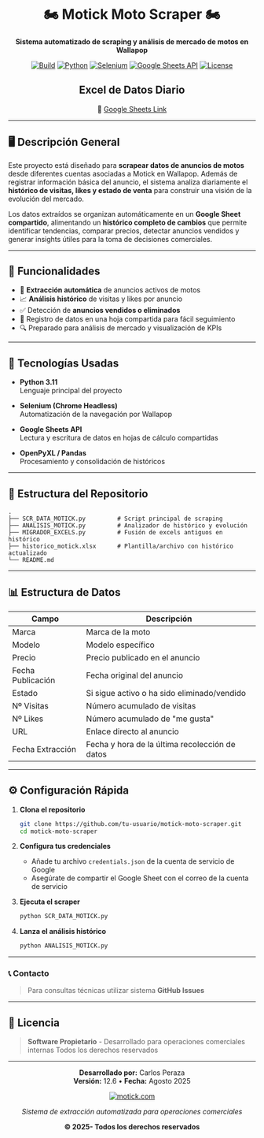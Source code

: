 
<div align="center">

# 🏍️ Motick Moto Scraper 🏍️

**Sistema automatizado de scraping y análisis de mercado de motos en Wallapop**

[![Build](https://img.shields.io/badge/Build-Passing-success)](../../actions)
[![Python](https://img.shields.io/badge/Python-3.11+-blue)](https://www.python.org/downloads/)
[![Selenium](https://img.shields.io/badge/Selenium-WebDriver-43B02A)](https://www.selenium.dev/downloads/)
[![Google Sheets API](https://img.shields.io/badge/Google-Workspace-4285F4)](https://developers.google.com/workspace/sheets/api/guides/concepts?hl=es-419)
[![License](https://img.shields.io/badge/License-Private-red)](LICENSE)

## Excel de Datos Diario

🔗 [Google Sheets Link](https://docs.google.com/spreadsheets/d/1Pxz653iln_SVgAnf5RMOX2gh2FgtHYBVbDn7_hLrJMM/edit?gid=1606413032#gid=1606413032)

</div>


---


## 🖥️ Descripción General

Este proyecto está diseñado para **scrapear datos de anuncios de motos** desde diferentes cuentas asociadas a Motick en Wallapop. Además de registrar información básica del anuncio, el sistema analiza diariamente el **histórico de visitas, likes y estado de venta** para construir una visión de la evolución del mercado.

Los datos extraídos se organizan automáticamente en un **Google Sheet compartido**, alimentando un **histórico completo de cambios** que permite identificar tendencias, comparar precios, detectar anuncios vendidos y generar insights útiles para la toma de decisiones comerciales.

---

## 🔧 Funcionalidades

- 🚀 **Extracción automática** de anuncios activos de motos
- 📈 **Análisis histórico** de visitas y likes por anuncio
- ✅ Detección de **anuncios vendidos o eliminados**
- 📂 Registro de datos en una hoja compartida para fácil seguimiento
- 🔍 Preparado para análisis de mercado y visualización de KPIs

---

## 🧠 Tecnologías Usadas

- **Python 3.11**  
  Lenguaje principal del proyecto

- **Selenium (Chrome Headless)**  
  Automatización de la navegación por Wallapop

- **Google Sheets API**  
  Lectura y escritura de datos en hojas de cálculo compartidas

- **OpenPyXL / Pandas**  
  Procesamiento y consolidación de históricos

---

## 📁 Estructura del Repositorio

```
.
├── SCR_DATA_MOTICK.py         # Script principal de scraping
├── ANALISIS_MOTICK.py         # Analizador de histórico y evolución
├── MIGRADOR_EXCELS.py         # Fusión de excels antiguos en histórico
├── historico_motick.xlsx      # Plantilla/archivo con histórico actualizado
└── README.md
```

---

## 📊 Estructura de Datos

| Campo               | Descripción                                       |
|---------------------|---------------------------------------------------|
| Marca               | Marca de la moto                                  |
| Modelo              | Modelo específico                                 |
| Precio              | Precio publicado en el anuncio                    |
| Fecha Publicación   | Fecha original del anuncio                        |
| Estado              | Si sigue activo o ha sido eliminado/vendido       |
| Nº Visitas          | Número acumulado de visitas                       |
| Nº Likes            | Número acumulado de "me gusta"                    |
| URL                 | Enlace directo al anuncio                         |
| Fecha Extracción    | Fecha y hora de la última recolección de datos    |

---

## ⚙️ Configuración Rápida

1. **Clona el repositorio**
   ```bash
   git clone https://github.com/tu-usuario/motick-moto-scraper.git
   cd motick-moto-scraper
   ```

2. **Configura tus credenciales**
   - Añade tu archivo `credentials.json` de la cuenta de servicio de Google
   - Asegúrate de compartir el Google Sheet con el correo de la cuenta de servicio

3. **Ejecuta el scraper**
   ```bash
   python SCR_DATA_MOTICK.py
   ```

4. **Lanza el análisis histórico**
   ```bash
   python ANALISIS_MOTICK.py
   ```

---

###  📞 Contacto
> Para consultas técnicas utilizar sistema **GitHub Issues**

---

## 📄 Licencia

> **Software Propietario** - Desarrollado para operaciones comerciales internas
> Todos los derechos reservados

---

<div align="center">

**Desarrollado por:** Carlos Peraza  
**Versión:** 12.6 • **Fecha:** Agosto 2025

[![motick.com](https://img.shields.io/badge/motick.com-00f1a2?style=for-the-badge&labelColor=2d3748)](https://www.motick.com/)

*Sistema de extracción automatizada para operaciones comerciales*

**© 2025- Todos los derechos reservados**


</div>

